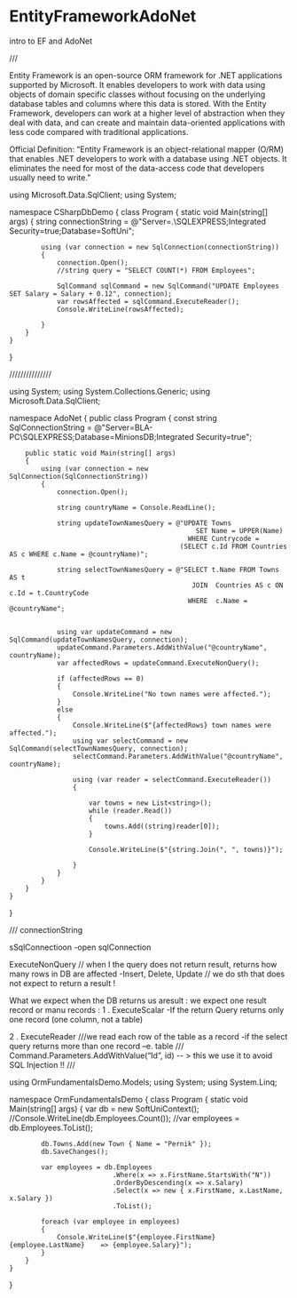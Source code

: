 # EntityFrameworkAdoNet
intro to EF and AdoNet

///

Entity Framework is an open-source ORM framework for .NET applications supported by Microsoft. It enables developers to work with data using objects of domain specific classes without focusing on the underlying database tables and columns where this data is stored. With the Entity Framework, developers can work at a higher level of abstraction when they deal with data, and can create and maintain data-oriented applications with less code compared with traditional applications.

Official Definition: “Entity Framework is an object-relational mapper (O/RM) that enables .NET developers to work with a database using .NET objects. It eliminates the need for most of the data-access code that developers usually need to write.”

using Microsoft.Data.SqlClient;
using System;

namespace CSharpDbDemo
{
    class Program
    {
        static void Main(string[] args)
        {
            string connectionString = @"Server=.\SQLEXPRESS;Integrated Security=true;Database=SoftUni";

            using (var connection = new SqlConnection(connectionString))
            {
                connection.Open();
                //string query = "SELECT COUNT(*) FROM Employees";

                SqlCommand sqlCommand = new SqlCommand("UPDATE Employees SET Salary = Salary + 0.12", connection);
                var rowsAffected = sqlCommand.ExecuteReader();
                Console.WriteLine(rowsAffected);

            } 
        }
    }
}




///////////////


using System;
using System.Collections.Generic;
using Microsoft.Data.SqlClient;

namespace AdoNet
{
    public class Program
    {
        const string SqlConnectionString =
                              @"Server=BLA-PC\SQLEXPRESS;Database=MinionsDB;Integrated Security=true";

        public static void Main(string[] args)
        {
            using (var connection = new SqlConnection(SqlConnectionString)) 
            {
                connection.Open();

                string countryName = Console.ReadLine();

                string updateTownNamesQuery = @"UPDATE Towns 
                                                   SET Name = UPPER(Name) 
                                                 WHERE Cuntrycode = 
                                               (SELECT c.Id FROM Countries AS c WHERE c.Name = @countryName)";

                string selectTownNamesQuery = @"SELECT t.Name FROM Towns AS t 
                                                  JOIN  Countries AS c ON c.Id = t.CountryCode
                                                 WHERE  c.Name = @countryName";


                using var updateCommand = new SqlCommand(updateTownNamesQuery, connection);
                updateCommand.Parameters.AddWithValue("@countryName", countryName);
                var affectedRows = updateCommand.ExecuteNonQuery();

                if (affectedRows == 0)
                {
                    Console.WriteLine("No town names were affected.");
                }
                else
                {
                    Console.WriteLine($"{affectedRows} town names were affected.");
                    using var selectCommand = new SqlCommand(selectTownNamesQuery, connection);
                    selectCommand.Parameters.AddWithValue("@countryName", countryName);

                    using (var reader = selectCommand.ExecuteReader()) 
                    {

                        var towns = new List<string>();
                        while (reader.Read())
                        {
                            towns.Add((string)reader[0]);
                        }

                        Console.WriteLine($"{string.Join(", ", towns)}");
                       
                    }
                }
            }                
        }
    }
}




///
connectionString 

sSqlConnectioon
-open sqlConnection 

ExecuteNonQuery  //  when I the query does not return result, returns how many rows in DB are affected
-Insert, Delete, Update  // we do sth that does not expect to return a result !


What we expect when the DB returns us aresult :   we expect one result record or manu records :
1 . ExecuteScalar
-If the return Query returns only one record (one column, not a table)


2 . ExecuteReader  ///we read each row of the table as a record
-if the select query returns more than one record –e. table
///
Command.Parameters.AddWithValue(“Id”, id)   -- > this we use it to avoid SQL Injection !! 
///




using OrmFundamentalsDemo.Models;
using System;
using System.Linq;

namespace OrmFundamentalsDemo
{
    class Program
    {
        static void Main(string[] args)
        {
            var db = new SoftUniContext();
            //Console.WriteLine(db.Employees.Count());
            //var employees = db.Employees.ToList();

            db.Towns.Add(new Town { Name = "Pernik" });
            db.SaveChanges();

            var employees = db.Employees
                              .Where(x => x.FirstName.StartsWith("N"))
                              .OrderByDescending(x => x.Salary)
                              .Select(x => new { x.FirstName, x.LastName, x.Salary })
                              .ToList();

            foreach (var employee in employees)
            {               
                Console.WriteLine($"{employee.FirstName} {employee.LastName}    => {employee.Salary}");
            }
        }
    }
}

